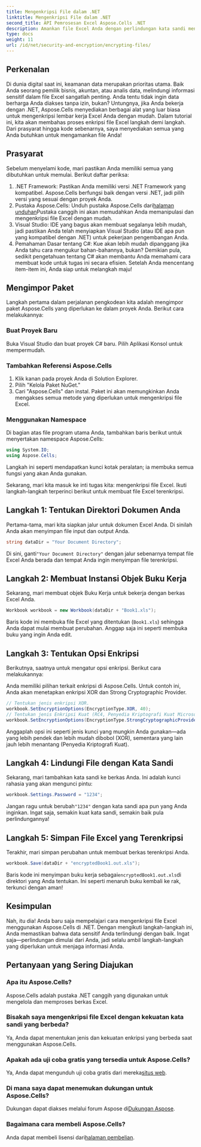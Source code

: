 ```yaml
---
title: Mengenkripsi File dalam .NET
linktitle: Mengenkripsi File dalam .NET
second_title: API Pemrosesan Excel Aspose.Cells .NET
description: Amankan file Excel Anda dengan perlindungan kata sandi menggunakan Aspose.Cells untuk .NET. Panduan ini memandu Anda melalui enkripsi langkah demi langkah.
type: docs
weight: 11
url: /id/net/security-and-encryption/encrypting-files/
---
```

## Perkenalan
Di dunia digital saat ini, keamanan data merupakan prioritas utama. Baik Anda seorang pemilik bisnis, akuntan, atau analis data, melindungi informasi sensitif dalam file Excel sangatlah penting. Anda tentu tidak ingin data berharga Anda diakses tanpa izin, bukan? Untungnya, jika Anda bekerja dengan .NET, Aspose.Cells menyediakan berbagai alat yang luar biasa untuk mengenkripsi lembar kerja Excel Anda dengan mudah. Dalam tutorial ini, kita akan membahas proses enkripsi file Excel langkah demi langkah. Dari prasyarat hingga kode sebenarnya, saya menyediakan semua yang Anda butuhkan untuk mengamankan file Anda!
## Prasyarat
Sebelum menyelami kode, mari pastikan Anda memiliki semua yang dibutuhkan untuk memulai. Berikut daftar periksa:
1. .NET Framework: Pastikan Anda memiliki versi .NET Framework yang kompatibel. Aspose.Cells berfungsi baik dengan versi .NET, jadi pilih versi yang sesuai dengan proyek Anda.
2.  Pustaka Aspose.Cells: Unduh pustaka Aspose.Cells dari[halaman unduhan](https://releases.aspose.com/cells/net/)Pustaka canggih ini akan memudahkan Anda memanipulasi dan mengenkripsi file Excel dengan mudah.
3. Visual Studio: IDE yang bagus akan membuat segalanya lebih mudah, jadi pastikan Anda telah menyiapkan Visual Studio (atau IDE apa pun yang kompatibel dengan .NET) untuk pekerjaan pengembangan Anda.
4. Pemahaman Dasar tentang C#: Kue akan lebih mudah dipanggang jika Anda tahu cara mengukur bahan-bahannya, bukan? Demikian pula, sedikit pengetahuan tentang C# akan membantu Anda memahami cara membuat kode untuk tugas ini secara efisien.
Setelah Anda mencentang item-item ini, Anda siap untuk melangkah maju!
## Mengimpor Paket
Langkah pertama dalam perjalanan pengkodean kita adalah mengimpor paket Aspose.Cells yang diperlukan ke dalam proyek Anda. Berikut cara melakukannya:
### Buat Proyek Baru
Buka Visual Studio dan buat proyek C# baru. Pilih Aplikasi Konsol untuk mempermudah.
### Tambahkan Referensi Aspose.Cells
1. Klik kanan pada proyek Anda di Solution Explorer.
2. Pilih "Kelola Paket NuGet."
3. Cari "Aspose.Cells" dan instal.
Paket ini akan memungkinkan Anda mengakses semua metode yang diperlukan untuk mengenkripsi file Excel.
### Menggunakan Namespace
Di bagian atas file program utama Anda, tambahkan baris berikut untuk menyertakan namespace Aspose.Cells:
```csharp
using System.IO;
using Aspose.Cells;
```
Langkah ini seperti mendapatkan kunci kotak peralatan; ia membuka semua fungsi yang akan Anda gunakan.

Sekarang, mari kita masuk ke inti tugas kita: mengenkripsi file Excel. Ikuti langkah-langkah terperinci berikut untuk membuat file Excel terenkripsi.
## Langkah 1: Tentukan Direktori Dokumen Anda
Pertama-tama, mari kita siapkan jalur untuk dokumen Excel Anda. Di sinilah Anda akan menyimpan file input dan output Anda.
```csharp
string dataDir = "Your Document Directory";
```
 Di sini, ganti`"Your Document Directory"` dengan jalur sebenarnya tempat file Excel Anda berada dan tempat Anda ingin menyimpan file terenkripsi.
## Langkah 2: Membuat Instansi Objek Buku Kerja
Sekarang, mari membuat objek Buku Kerja untuk bekerja dengan berkas Excel Anda.
```csharp
Workbook workbook = new Workbook(dataDir + "Book1.xls");
```
Baris kode ini membuka file Excel yang ditentukan (`Book1.xls`) sehingga Anda dapat mulai membuat perubahan. Anggap saja ini seperti membuka buku yang ingin Anda edit.
## Langkah 3: Tentukan Opsi Enkripsi
Berikutnya, saatnya untuk mengatur opsi enkripsi. Berikut cara melakukannya:

Anda memiliki pilihan terkait enkripsi di Aspose.Cells. Untuk contoh ini, Anda akan menetapkan enkripsi XOR dan Strong Cryptographic Provider. 
```csharp
// Tentukan jenis enkripsi XOR.
workbook.SetEncryptionOptions(EncryptionType.XOR, 40);
// Tentukan jenis Enkripsi Kuat (RC4, Penyedia Kriptografi Kuat Microsoft).
workbook.SetEncryptionOptions(EncryptionType.StrongCryptographicProvider, 128);
```
Anggaplah opsi ini seperti jenis kunci yang mungkin Anda gunakan—ada yang lebih pendek dan lebih mudah dibobol (XOR), sementara yang lain jauh lebih menantang (Penyedia Kriptografi Kuat).
## Langkah 4: Lindungi File dengan Kata Sandi
Sekarang, mari tambahkan kata sandi ke berkas Anda. Ini adalah kunci rahasia yang akan mengunci pintu:
```csharp
workbook.Settings.Password = "1234";
```
 Jangan ragu untuk berubah`"1234"` dengan kata sandi apa pun yang Anda inginkan. Ingat saja, semakin kuat kata sandi, semakin baik pula perlindungannya!
## Langkah 5: Simpan File Excel yang Terenkripsi
Terakhir, mari simpan perubahan untuk membuat berkas terenkripsi Anda.
```csharp
workbook.Save(dataDir + "encryptedBook1.out.xls");
```
 Baris kode ini menyimpan buku kerja sebagai`encryptedBook1.out.xls`di direktori yang Anda tentukan. Ini seperti menaruh buku kembali ke rak, terkunci dengan aman!
## Kesimpulan
Nah, itu dia! Anda baru saja mempelajari cara mengenkripsi file Excel menggunakan Aspose.Cells di .NET. Dengan mengikuti langkah-langkah ini, Anda memastikan bahwa data sensitif Anda terlindungi dengan baik. Ingat saja—perlindungan dimulai dari Anda, jadi selalu ambil langkah-langkah yang diperlukan untuk menjaga informasi Anda. 
## Pertanyaan yang Sering Diajukan
### Apa itu Aspose.Cells?
Aspose.Cells adalah pustaka .NET canggih yang digunakan untuk mengelola dan memproses berkas Excel.
### Bisakah saya mengenkripsi file Excel dengan kekuatan kata sandi yang berbeda?
Ya, Anda dapat menentukan jenis dan kekuatan enkripsi yang berbeda saat menggunakan Aspose.Cells.
### Apakah ada uji coba gratis yang tersedia untuk Aspose.Cells?
 Ya, Anda dapat mengunduh uji coba gratis dari mereka[situs web](https://releases.aspose.com/).
### Di mana saya dapat menemukan dukungan untuk Aspose.Cells?
 Dukungan dapat diakses melalui forum Aspose di[Dukungan Aspose](https://forum.aspose.com/c/cells/9).
### Bagaimana cara membeli Aspose.Cells?
 Anda dapat membeli lisensi dari[halaman pembelian](https://purchase.aspose.com/buy).